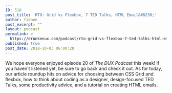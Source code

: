 ```yaml
---
ID: 518
post_title: 'RTO: Grid vs Flexbox, 7 TED Talks, HTML Email&#8230;'
author: fienen
post_excerpt: ""
layout: podcast
permalink: >
  https://drunkenux.com/podcast/rto-grid-vs-flexbox-7-ted-talks-html-email/
published: true
post_date: 2018-10-03 06:00:28
---
```

<!-- wp:paragraph -->
<p>We hope everyone enjoyed episode 20 of <em>The DUX Podcast</em> this week! If you haven't listened yet, be sure to go back and check it out. As for today, our article roundup hits on advice for choosing between CSS Grid and flexbox, how to think about coding as a designer, design-focused TED Talks, some productivity advice, and a tutorial on creating HTML emails.</p>
<!-- /wp:paragraph -->